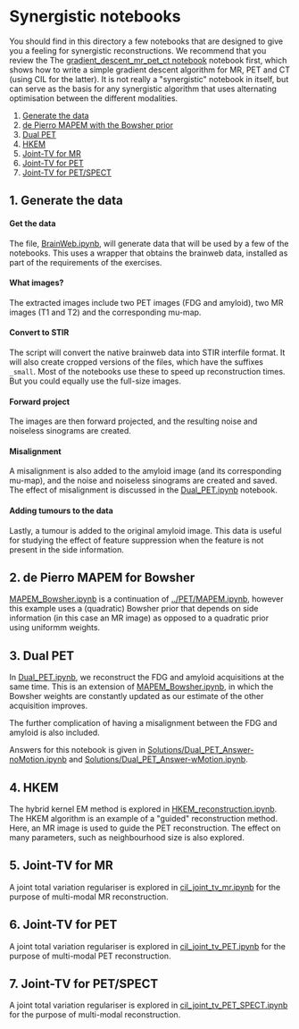 # Synergistic notebooks

You should find in this directory a few notebooks that are designed to give you a feeling for synergistic reconstructions.
We recommend that you review the The [gradient_descent_mr_pet_ct notebook](../Introductory/gradient_descent_mr_pet_ct.ipynb)
notebook first, which shows how to write a simple gradient descent algorithm for MR, PET and CT (using CIL for the latter).
It is not really a "synergistic" notebook in itself, but can serve as the basis for any synergistic algorithm that uses alternating optimisation between the different modalities.

1. [Generate the data](#gen_data)
2. [de Pierro MAPEM with the Bowsher prior](#de_pierro)
3. [Dual PET](#dual_pet)
4. [HKEM](#HKEM)
5. [Joint-TV for MR](#Joint-TV)
6. [Joint-TV for PET](#Joint-TV_P)
7. [Joint-TV for PET/SPECT](#Joint-TV_PS)


## 1. Generate the data <a name="gen_data"></a>

#### Get the data

The file, [BrainWeb.ipynb](BrainWeb.ipynb), will generate data that will be used by a few of the notebooks. This uses a wrapper that obtains the brainweb data, installed as part of the requirements of the exercises.

#### What images?

The extracted images include two PET images (FDG and amyloid), two MR images (T1 and T2) and the corresponding mu-map.

#### Convert to STIR

The script will convert the native brainweb data into STIR interfile format. It will also create cropped versions of the files, which have the suffixes `_small`. Most of the notebooks use these to speed up reconstruction times. But you could equally use the full-size images.

#### Forward project
The images are then forward projected, and the resulting noise and noiseless sinograms are created.

#### Misalignment

A misalignment is also added to the amyloid image (and its corresponding mu-map), and the noise and noiseless sinograms are created and saved. The effect of misalignment is discussed in the [Dual_PET.ipynb](Dual_PET.ipynb) notebook.

#### Adding tumours to the data

Lastly, a tumour is added to the original amyloid image. This data is useful for studying the effect of feature suppression when the feature is not present in the side information.

## 2. de Pierro MAPEM for Bowsher <a name="de_pierro"></a>

[MAPEM_Bowsher.ipynb](MAPEM_Bowsher.ipynb) is a continuation of [../PET/MAPEM.ipynb](../PET/MAPEM.ipynb), however this example uses a (quadratic) Bowsher prior that depends on side information (in this case an MR image) as opposed to a quadratic prior using uniformm weights.

## 3. Dual PET <a name="dual_pet"></a>

In [Dual_PET.ipynb](Dual_PET.ipynb), we reconstruct the FDG and amyloid acquisitions at the same time. This is an extension of [MAPEM_Bowsher.ipynb](MAPEM_Bowsher.ipynb), in which the Bowsher weights are constantly updated as our estimate of the other acquisition improves. 

The further complication of having a misalignment between the FDG and amyloid is also included. 

Answers for this notebook is given in [Solutions/Dual\_PET\_Answer-noMotion.ipynb](Solutions/Dual_PET_Answer-noMotion.ipynb) and [Solutions/Dual\_PET\_Answer-wMotion.ipynb](Solutions/Dual_PET_Answer-wMotion.ipynb).

## 4. HKEM <a name="HKEM"></a>

The hybrid kernel EM method is explored in [HKEM_reconstruction.ipynb](HKEM_reconstruction.ipynb). The HKEM algorithm is an example of a "guided" reconstruction method. Here, an MR image is used to guide the PET reconstruction. The effect on many parameters, such as neighbourhood size is also explored.

## 5. Joint-TV for MR <a name="Joint-TV"></a>

A joint total variation regulariser is explored in [cil_joint_tv_mr.ipynb](cil_joint_tv_mr.ipynb) for the purpose of multi-modal MR reconstruction.

## 6. Joint-TV for PET <a name="Joint-TV_P"></a>

A joint total variation regulariser is explored in [cil_joint_tv_PET.ipynb](cil_joint_tv_PET.ipynb) for the purpose of multi-modal PET reconstruction.

## 7. Joint-TV for PET/SPECT <a name="Joint-TV_PS"></a>

A joint total variation regulariser is explored in [cil_joint_tv_PET_SPECT.ipynb](cil_joint_tv_PET_SPECT.ipynb) for the purpose of multi-modal reconstruction.
